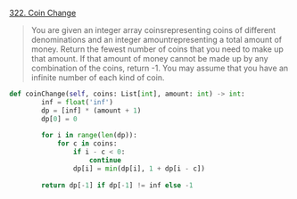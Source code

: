 [322. Coin Change](https://leetcode.com/problems/coin-change)

> You are given an integer array coinsrepresenting coins of different denominations and an integer amountrepresenting a total amount of money.
> Return the fewest number of coins that you need to make up that amount. If that amount of money cannot be made up by any combination of the coins, return -1.
> You may assume that you have an infinite number of each kind of coin.


```python
def coinChange(self, coins: List[int], amount: int) -> int:
        inf = float('inf')
        dp = [inf] * (amount + 1)
        dp[0] = 0
        
        for i in range(len(dp)):
            for c in coins:
                if i - c < 0:
                    continue
                dp[i] = min(dp[i], 1 + dp[i - c])
                
        return dp[-1] if dp[-1] != inf else -1
```